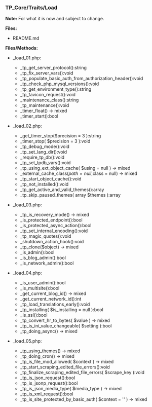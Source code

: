 ### TP_Core/Traits/Load

**Note:** For what it is now and subject to change. 

**Files:** 
- README.md

**Files/Methods:** 
- _load_01.php: 	
	* _tp_get_server_protocol():string 
	* _tp_fix_server_vars():void 
	* _tp_populate_basic_auth_from_authorization_header():void 
	* _tp_check_php_mysql_versions():void 
	* _tp_get_environment_type():string 
	* _tp_favicon_request():void 
	* _maintenance_class():string 
	* _tp_maintenance():void 
	* _timer_float() -> mixed 
	* _timer_start():bool 

- _load_02.php: 	
	* _get_timer_stop($precision = 3 ):string 
	* _timer_stop( $precision = 3 ):void 
	* _tp_debug_mode():void 
	* _tp_set_lang_dir():void 
	* _require_tp_db():void 
	* _tp_set_tpdb_vars():void 
	* _tp_using_ext_object_cache( $using = null ) -> mixed  
	* _external_cache_class($path = null,$class = null) -> mixed 
	* _tp_start_object_cache():void 
	* _tp_not_installed():void 
	* _tp_get_active_and_valid_themes():array 
	* _tp_skip_paused_themes( array $themes ):array 

- _load_03.php: 	
	* _tp_is_recovery_mode() -> mixed 
	* _is_protected_endpoint():bool 
	* _is_protected_async_action():bool 
	* _tp_set_internal_encoding():void 
	* _tp_magic_quotes():void 
	* _shutdown_action_hook():void 
	* _tp_clone($object) -> mixed 
	* _is_admin():bool 
	* _is_blog_admin():bool 
	* _is_network_admin():bool 

- _load_04.php: 	
	* _is_user_admin():bool 
	* _is_multisite():bool 
	* _get_current_blog_id() -> mixed 
	* _get_current_network_id():int 
	* _tp_load_translations_early():void 
	* _tp_installing( $is_installing = null ):bool 
	* _is_ssl():bool 
	* _tp_convert_hr_to_bytes( $value ) -> mixed 
	* _tp_is_ini_value_changeable( $setting ):bool 
	* _tp_doing_async() -> mixed 

- _load_05.php: 	
	* _tp_using_themes() -> mixed 
	* _tp_doing_cron() -> mixed 
	* _tp_is_file_mod_allowed( $context ) -> mixed 
	* _tp_start_scraping_edited_file_errors():void 
	* _tp_finalize_scraping_edited_file_errors( $scrape_key ):void 
	* _tp_is_json_request():bool 
	* _tp_is_jsonp_request():bool 
	* _tp_is_json_media_type( $media_type ) -> mixed 
	* _tp_is_xml_request():bool 
	* _tp_is_site_protected_by_basic_auth( $context = '' ) -> mixed 

